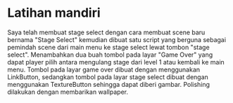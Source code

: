 # Latihan mandiri
Saya telah membuat stage select dengan cara membuat scene baru bernama "Stage Select" kemudian dibuat satu 
script yang berguna sebagai pemindah scene dari main menu ke stage select lewat tombon "stage select".
Menambahkan dua buah tombol pada layar "Game Over" yang dapat player pilih antara mengulang stage dari level 1 atau kembali ke main menu. Tombol pada layar game over dibuat dengan menggunakan LinkButton, sedangkan tombol pada layar stage select dibuat dengan menggunakan TextureButton sehingga dapat diberi gambar. Polishing dilakukan dengan membarikan wallpaper.
